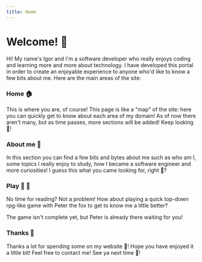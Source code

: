 ```yaml
---
title: Home
---
```


# Welcome! 👋

Hi! My name's Igor and I'm a software developer who really enjoys coding and learning more and more about technology. I have developed this portal in order to create an enjoyable experience to anyone who'd like to know a few bits about me. Here are the main areas of the site:

### Home 🏠

This is where you are, of course! This page is like a "map" of the site: here you can quickly get to know about each area of my domain! As of now
there aren't many, but as time passes, more sections will be added! Keep looking 👀!

### About me 🧐

In this section you can find a few bits and bytes about me such as who am I, some topics I really enjoy to study, how I became a software engineer and more curiosities! I guess this what you came looking for, right 🤣?

### Play 🦊 🚧

No time for reading? Not a problem! How about playing a quick top-down rpg-like game with Peter the fox to get to know me a little better?

The game isn't complete yet, but Peter is already there waiting for you!

### Thanks 🙏

Thanks a lot for spending some on my website 🙏! Hope you have enjoyed it a little bit! Feel free to contact me! See ya next time 👋!

&nbsp;
